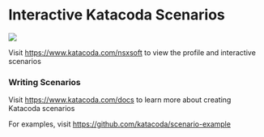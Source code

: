 # Interactive Katacoda Scenarios

[![](http://shields.katacoda.com/katacoda/nsxsoft/count.svg)](https://www.katacoda.com/nsxsoft "Get your profile on Katacoda.com")

Visit https://www.katacoda.com/nsxsoft to view the profile and interactive scenarios

### Writing Scenarios
Visit https://www.katacoda.com/docs to learn more about creating Katacoda scenarios

For examples, visit https://github.com/katacoda/scenario-example
